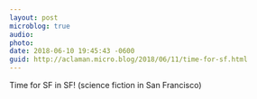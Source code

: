 ```yaml
---
layout: post
microblog: true
audio: 
photo: 
date: 2018-06-10 19:45:43 -0600
guid: http://aclaman.micro.blog/2018/06/11/time-for-sf.html
---
```

Time for SF in SF! (science fiction in San Francisco)
